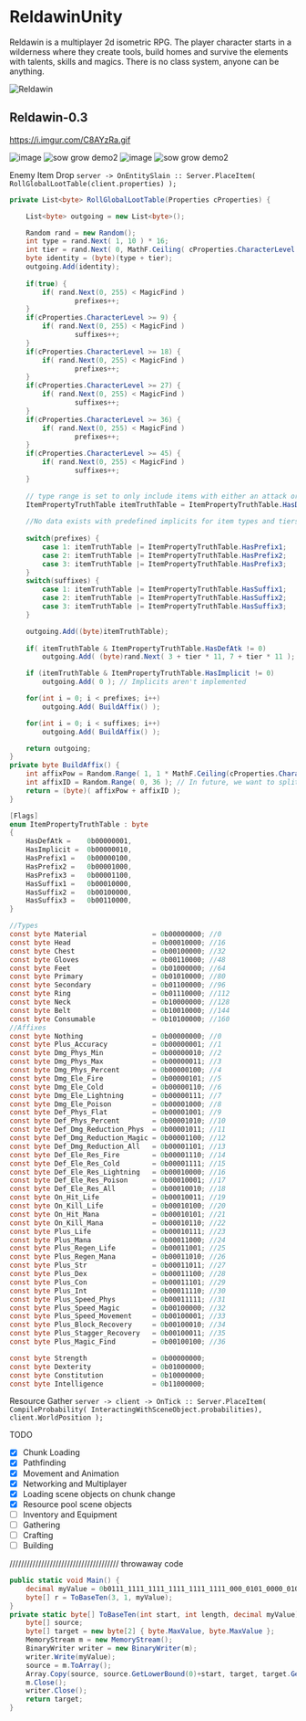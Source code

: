 # ReldawinUnity
Reldawin is a multiplayer 2d isometric RPG. The player character starts in a wilderness where they create tools, build homes and survive the elements with talents, skills and magics. There is no class system, anyone can be anything.

![Reldawin](https://i.imgur.com/38DS2Wp.png)

## Reldawin-0.3

https://i.imgur.com/C8AYzRa.gif

![image](https://github.com/ThimbleFire/Reldawin/assets/14812476/d34e4bc6-4a94-4d19-8afb-ec084a64c209)
![sow grow demo2](https://github.com/ThimbleFire/Reldawin/assets/14812476/1651338e-8964-45a3-8e7f-2a7eb7b19ead)
![image](https://github.com/ThimbleFire/Reldawin/assets/14812476/a5af8b0e-445d-4272-a300-cc4dca819bf9)
![sow grow demo2](https://github.com/ThimbleFire/Reldawin/assets/14812476/cd1e3840-ebfb-44a5-92d8-d30670bfe17b)

Enemy Item Drop `server -> OnEntitySlain :: Server.PlaceItem( RollGlobalLootTable(client.properties) );`

```c#
private List<byte> RollGlobalLootTable(Properties cProperties) {

    List<byte> outgoing = new List<byte>();

    Random rand = new Random();
    int type = rand.Next( 1, 10 ) * 16;
    int tier = rand.Next( 0, MathF.Ceiling( cProperties.CharacterLevel / 3 ) );
    byte identity = (byte)(type + tier);
    outgoing.Add(identity);
    
    if(true) {
        if( rand.Next(0, 255) < MagicFind )
                prefixes++;
    }
    if(cProperties.CharacterLevel >= 9) {
        if( rand.Next(0, 255) < MagicFind )
                suffixes++;    
    }
    if(cProperties.CharacterLevel >= 18) {
        if( rand.Next(0, 255) < MagicFind )
                prefixes++;
    }
    if(cProperties.CharacterLevel >= 27) {
        if( rand.Next(0, 255) < MagicFind )
                suffixes++;
    }
    if(cProperties.CharacterLevel >= 36) {
        if( rand.Next(0, 255) < MagicFind )
                prefixes++;
    }
    if(cProperties.CharacterLevel >= 45) {
        if( rand.Next(0, 255) < MagicFind )
                suffixes++;
    }
    
    // type range is set to only include items with either an attack or defence value meaning this is always true
    ItemPropertyTruthTable itemTruthTable = ItemPropertyTruthTable.HasDefAtk;
    
    //No data exists with predefined implicits for item types and tiers, this could be defined as 
    
    switch(prefixes) {
        case 1: itemTruthTable |= ItemPropertyTruthTable.HasPrefix1;
        case 2: itemTruthTable |= ItemPropertyTruthTable.HasPrefix2;
        case 3: itemTruthTable |= ItemPropertyTruthTable.HasPrefix3;
    }
    switch(suffixes) {
        case 1: itemTruthTable |= ItemPropertyTruthTable.HasSuffix1;
        case 2: itemTruthTable |= ItemPropertyTruthTable.HasSuffix2;
        case 3: itemTruthTable |= ItemPropertyTruthTable.HasSuffix3;
    }

    outgoing.Add((byte)itemTruthTable);
    
    if( itemTruthTable & ItemPropertyTruthTable.HasDefAtk != 0)
        outgoing.Add( (byte)rand.Next( 3 + tier * 11, 7 + tier * 11 );

    if (itemTruthTable & ItemPropertyTruthTable.HasImplicit != 0)
        outgoing.Add( 0 ); // Implicits aren't implemented

    for(int i = 0; i < prefixes; i++)
        outgoing.Add( BuildAffix() );

    for(int i = 0; i < suffixes; i++)
        outgoing.Add( BuildAffix() );

    return outgoing;
}
private byte BuildAffix() {
    int affixPow = Random.Range( 1, 1 * MathF.Ceiling(cProperties.CharacterLevel / 20) ) * 64;
    int affixID = Random.Range( 0, 36 ); // In future, we want to split affixes into prefixes and suffixes
    return = (byte)( affixPow + affixID );
}

[Flags]
enum ItemPropertyTruthTable : byte
{
    HasDefAtk =    0b00000001,
    HasImplicit =  0b00000010,
    HasPrefix1 =   0b00000100,
    HasPrefix2 =   0b00001000,
    HasPrefix3 =   0b00001100,
    HasSuffix1 =   0b00010000,
    HasSuffix2 =   0b00100000,
    HasSuffix3 =   0b00110000,
}

//Types
const byte Material                = 0b00000000; //0
const byte Head                    = 0b00010000; //16
const byte Chest                   = 0b00100000; //32
const byte Gloves                  = 0b00110000; //48
const byte Feet                    = 0b01000000; //64
const byte Primary                 = 0b01010000; //80 
const byte Secondary               = 0b01100000; //96
const byte Ring                    = 0b01110000; //112
const byte Neck                    = 0b10000000; //128
const byte Belt                    = 0b10010000; //144
const byte Consumable              = 0b10100000; //160
//Affixes
const byte Nothing                 = 0b00000000; //0
const byte Plus_Accuracy           = 0b00000001; //1
const byte Dmg_Phys_Min            = 0b00000010; //2
const byte Dmg_Phys_Max            = 0b00000011; //3
const byte Dmg_Phys_Percent        = 0b00000100; //4
const byte Dmg_Ele_Fire            = 0b00000101; //5
const byte Dmg_Ele_Cold            = 0b00000110; //6
const byte Dmg_Ele_Lightning       = 0b00000111; //7
const byte Dmg_Ele_Poison          = 0b00001000; //8
const byte Def_Phys_Flat           = 0b00001001; //9
const byte Def_Phys_Percent        = 0b00001010; //10
const byte Def_Dmg_Reduction_Phys  = 0b00001011; //11
const byte Def_Dmg_Reduction_Magic = 0b00001100; //12
const byte Def_Dmg_Reduction_All   = 0b00001101; //13
const byte Def_Ele_Res_Fire        = 0b00001110; //14
const byte Def_Ele_Res_Cold        = 0b00001111; //15
const byte Def_Ele_Res_Lightning   = 0b00010000; //16
const byte Def_Ele_Res_Poison      = 0b00010001; //17
const byte Def_Ele_Res_All         = 0b00010010; //18
const byte On_Hit_Life             = 0b00010011; //19
const byte On_Kill_Life            = 0b00010100; //20
const byte On_Hit_Mana             = 0b00010101; //21
const byte On_Kill_Mana            = 0b00010110; //22
const byte Plus_Life               = 0b00010111; //23
const byte Plus_Mana               = 0b00011000; //24
const byte Plus_Regen_Life         = 0b00011001; //25
const byte Plus_Regen_Mana         = 0b00011010; //26
const byte Plus_Str                = 0b00011011; //27
const byte Plus_Dex                = 0b00011100; //28
const byte Plus_Con                = 0b00011101; //29
const byte Plus_Int                = 0b00011110; //30
const byte Plus_Speed_Phys         = 0b00011111; //31
const byte Plus_Speed_Magic        = 0b00100000; //32
const byte Plus_Speed_Movement     = 0b00100001; //33
const byte Plus_Block_Recovery     = 0b00100010; //34
const byte Plus_Stagger_Recovery   = 0b00100011; //35
const byte Plus_Magic_Find         = 0b00100100; //36

const byte Strength                = 0b00000000;
const byte Dexterity               = 0b01000000;
const byte Constitution            = 0b10000000;
const byte Intelligence            = 0b11000000;
```

Resource Gather `server -> client -> OnTick :: Server.PlaceItem( CompileProbability( InteractingWithSceneObject.probabilities), client.WorldPosition );`

TODO
* [x] Chunk Loading
* [x] Pathfinding
* [x] Movement and Animation
* [x] Networking and Multiplayer
* [x] Loading scene objects on chunk change
* [x] Resource pool scene objects
* [ ] Inventory and Equipment
* [ ] Gathering
* [ ] Crafting
* [ ] Building

////////////////////////////////////// throwaway code

```c#
public static void Main() {
    decimal myValue = 0b0111_1111_1111_1111_1111_1111_000_0101_0000_0100_0000_0011_0000_0010_0000_0001;		
    byte[] r = ToBaseTen(3, 1, myValue);
}	
private static byte[] ToBaseTen(int start, int length, decimal myValue) {
    byte[] source;
    byte[] target = new byte[2] { byte.MaxValue, byte.MaxValue };
    MemoryStream m = new MemoryStream();
    BinaryWriter writer = new BinaryWriter(m);
    writer.Write(myValue);
    source = m.ToArray();
    Array.Copy(source, source.GetLowerBound(0)+start, target, target.GetLowerBound(0), length);
    m.Close();
    writer.Close();
    return target;
}
```
